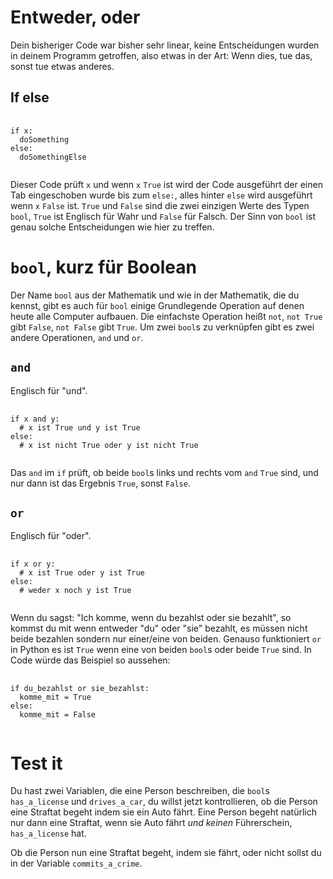 # Entweder, oder
Dein bisheriger Code war bisher sehr linear,
keine Entscheidungen wurden in deinem
Programm getroffen, also etwas in der Art:
Wenn dies, tue das, sonst tue etwas anderes.

## If else
<pre>
  <code class="lang-python">
if x:
  doSomething
else:
  doSomethingElse
  </code>
</pre>
Dieser Code prüft `x` und wenn `x` `True` ist wird der Code
ausgeführt der einen Tab eingeschoben wurde bis zum
`else:`, alles hinter `else` wird ausgeführt wenn `x` `False` ist.
`True` und `False` sind die zwei einzigen Werte des Typen `bool`,
`True` ist Englisch für Wahr und `False` für Falsch.
Der Sinn von `bool` ist genau solche Entscheidungen wie hier zu treffen.

# `bool`, kurz für Boolean
Der Name `bool` aus der Mathematik und wie in der Mathematik, die du kennst,
gibt es auch für `bool` einige Grundlegende Operation auf denen heute alle
Computer aufbauen.
Die einfachste Operation heißt `not`, `not True` gibt `False`, `not False`
gibt `True`.
Um zwei `bool`s zu verknüpfen gibt es zwei andere Operationen,
`and` und `or`.
## `and`
Englisch für "und".
<pre>
  <code class="lang-python">
if x and y:
  # x ist True und y ist True
else:
  # x ist nicht True oder y ist nicht True
  </code>
</pre>
Das `and` im
`if` prüft, ob beide `bool`s links und rechts vom `and`
`True` sind, und nur dann ist das Ergebnis `True`,
sonst `False`.
## `or`
Englisch für "oder".
<pre>
  <code class="lang-python">
if x or y:
  # x ist True oder y ist True
else:
  # weder x noch y ist True
  </code>
</pre>
Wenn du sagst: "Ich komme, wenn du bezahlst oder sie bezahlt", so kommst du mit
wenn entweder "du" oder "sie" bezahlt, es müssen nicht beide bezahlen sondern
nur einer/eine von beiden.
Genauso funktioniert `or` in Python es ist `True` wenn eine von beiden `bool`s
oder beide `True` sind.
In Code würde das Beispiel so aussehen:
<pre>
 <code class="lang-python">
if du_bezahlst or sie_bezahlst:
  komme_mit = True
else:
  komme_mit = False
 </code>
</pre>
# Test it
Du hast zwei Variablen, die eine Person beschreiben, die `bool`s `has_a_license` und `drives_a_car`,
du willst jetzt kontrollieren, ob die Person eine Straftat begeht indem sie ein Auto fährt.
Eine Person begeht natürlich nur dann eine Straftat, wenn sie Auto fährt *und* *keinen* Führerschein, `has_a_license`
hat. 

Ob die Person nun eine Straftat begeht, indem sie fährt, oder nicht sollst
du in der Variable `commits_a_crime`.
